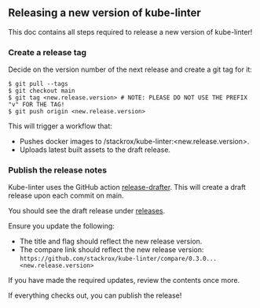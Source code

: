 ## Releasing a new version of kube-linter

This doc contains all steps required to release a new version of kube-linter!

### Create a release tag

Decide on the version number of the next release and create a git tag for it:

```shell
$ git pull --tags
$ git checkout main
$ git tag <new.release.version> # NOTE: PLEASE DO NOT USE THE PREFIX "v" FOR THE TAG!
$ git push origin <new.release.version>
```

This will trigger a workflow that:
- Pushes docker images to <registry>/stackrox/kube-linter:<new.release.version>.
- Uploads latest built assets to the draft release.

### Publish the release notes

Kube-linter uses the GitHub action [release-drafter](https://github.com/release-drafter/release-drafter).
This will create a draft release upon each commit on main.

You should see the draft release under [releases](https://github.com/stackrox/kube-linter/releases).

Ensure you update the following:
- The title and flag should reflect the new release version.
- The compare link should reflect the new release version: `https://github.com/stackrox/kube-linter/compare/0.3.0...<new.release.version>`

If you have made the required updates, review the contents once more.

If everything checks out, you can publish the release!
